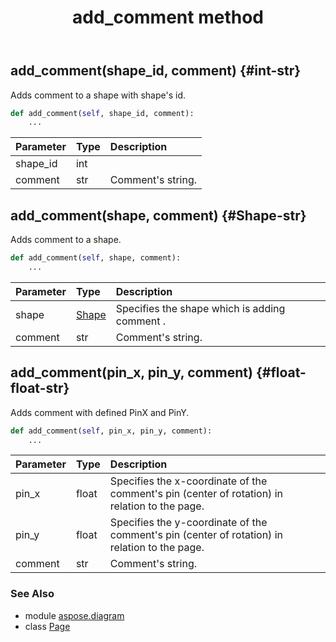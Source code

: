 ﻿---
title: add_comment method
second_title: Aspose.Diagram for Python via .NET API References
description: 
type: docs
weight: 30
url: /python-net/aspose.diagram/page/add_comment/
is_root: false
---

## add_comment(shape_id, comment) {#int-str}

Adds comment to a shape with shape's id.



```python
def add_comment(self, shape_id, comment):
    ...
```


| Parameter | Type | Description |
| :- | :- | :- |
| shape_id | int |  |
| comment | str | Comment's string. |


## add_comment(shape, comment) {#Shape-str}

Adds comment to a shape.



```python
def add_comment(self, shape, comment):
    ...
```


| Parameter | Type | Description |
| :- | :- | :- |
| shape | [Shape](/diagram/python-net/aspose.diagram/shape) | Specifies the shape which is adding comment  . |
| comment | str | Comment's string. |


## add_comment(pin_x, pin_y, comment) {#float-float-str}

Adds comment with defined PinX and PinY.



```python
def add_comment(self, pin_x, pin_y, comment):
    ...
```


| Parameter | Type | Description |
| :- | :- | :- |
| pin_x | float | Specifies the x-coordinate of the comment's pin (center of rotation) in relation to the page. |
| pin_y | float | Specifies the y-coordinate of the comment's pin (center of rotation) in relation to the page. |
| comment | str | Comment's string. |



### See Also
* module [aspose.diagram](../../)
* class [Page](/diagram/python-net/aspose.diagram/page)
